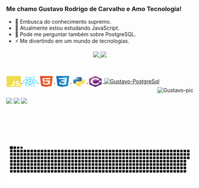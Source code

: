 ### Me chamo Gustavo Rodrigo de Carvalho e Amo Tecnologia!

- 🔭 Embusca do conhecimento supremo.
- 🌱 Atualmente estou estudando JavaScript.
- 💬 Pode me perguntar também sobre PostgreSQL.
- ⚡ Me divertindo em um mundo de tecnologias.

<div align="center">
  <a href=https:"//gist.github.com/GustavoCarvalhopro">
  <img height="180em" src="https://github-readme-stats.vercel.app/api?username=gustavocarvalhopro&show_icons=true&theme=tokyonight&include_all_commits=true&count_private=true"/>
  <img height="180em" src="https://github-readme-stats.vercel.app/api/top-langs/?username=gustavocarvalhopro&layout=compact&langs_count=7&theme=tokyonight"/>
</div>
  
  ##

<div style="display: inline_block"><br>
  <img align="center" alt="Gustavo-Js" height="30" width="40" src="https://raw.githubusercontent.com/devicons/devicon/master/icons/javascript/javascript-plain.svg">
  <img align="center" alt="Gustavo-React" height="30" width="40" src="https://raw.githubusercontent.com/devicons/devicon/master/icons/react/react-original.svg">
  <img align="center" alt="Gustavo-HTML" height="30" width="40" src="https://raw.githubusercontent.com/devicons/devicon/master/icons/html5/html5-original.svg">
  <img align="center" alt="Gustavo-CSS" height="30" width="40" src="https://raw.githubusercontent.com/devicons/devicon/master/icons/css3/css3-original.svg">
  <img align="center" alt="Gustavo-Python" height="30" width="40" src="https://raw.githubusercontent.com/devicons/devicon/master/icons/python/python-original.svg">
  <img align="center" alt="Gustavo-Csharp" height="30" width="40" src="https://raw.githubusercontent.com/devicons/devicon/master/icons/csharp/csharp-original.svg">
  <img align="center" alt="Gustavo-PostgreSql" height="30" width="70" src="https://img.shields.io/badge/PostgreSQL-316192?style=for-the-badge&logo=postgresql&logoColor=white">
  <img align="right" alt="Gustavo-pic" height="150" style="https://picrew.me/image_maker/338224/complete?cd=mUnIWpUgpT" 
</div>
  
  ##
  
  <div> 
  <a href="https://www.instagram.com/gustavor.carvalho/" target="_blank"><img src="https://img.shields.io/badge/-Instagram-%23E4405F?style=for-the-badge&logo=instagram&logoColor=white" target="_blank"></a>
  <a href = "gustavor.carvalho@hotmail.com"><img src="https://img.shields.io/badge/-Gmail-%23333?style=for-the-badge&logo=gmail&logoColor=white" target="_blank"></a>
  <a href="https://www.linkedin.com/in/gustavo-rodrigo-de-carvalho-b316b5131/" target="_blank"><img src="https://img.shields.io/badge/-LinkedIn-%230077B5?style=for-the-badge&logo=linkedin&logoColor=white" target="_blank"></a> 
 
    
    
  ![Snake animation](https://github.com/GustavoCarvalhopro/GustavoCarvalhopro/blob/output/github-contribution-grid-snake.svg)
 
 
</div>
